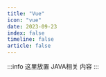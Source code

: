 ```yaml
---
title: "Vue"
icon: "vue"
date: 2023-09-23
index: false
timeline: false
article: false
---
```

:::info
这里放置 JAVA相关 内容
:::

<AutoCatalog />